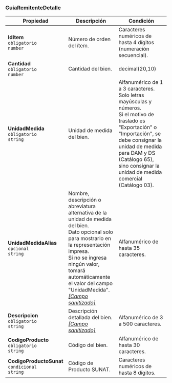 ### GuiaRemitenteDetalle

| **Propiedad** | **Descripción** | **Condición** |
| --- | --- | --- |
| **IdItem**  <br>`obligatorio`  <br>`number` | Número de orden del ítem. | Caracteres numéricos de hasta 4 dígitos (numeración secuencial). |
| **Cantidad**  <br>`obligatorio`  <br>`number` | Cantidad del bien. | decimal(20,10) |
| **UnidadMedida**  <br>`obligatorio`  <br>`string` | Unidad de medida del bien. | Alfanumérico de 1 a 3 caracteres. Solo letras mayúsculas y números.  <br>Si el motivo de traslado es "Exportación" o "Importación", se debe consignar la unidad de medida para DAM y DS (Catálogo 65), sino consignar la unidad de medida comercial (Catálogo 03). |
| **UnidadMedidaAlias**  <br>`opcional`  <br>`string` | Nombre, descripción o abreviatura alternativa de la unidad de medida del bien.  <br>Dato opcional solo para mostrarlo en la representación impresa.  <br>Si no se ingresa ningún valor, tomará automáticamente el valor del campo "UnidadMedida".  <br>[_[Campo sanitizado]_](../Paginas/CampoSanitizado.md) | Alfanumérico de hasta 35 caracteres. |
| **Descripcion**  <br>`obligatorio`  <br>`string` | Descripción detallada del bien.  <br>[_[Campo sanitizado]_](../Paginas/CampoSanitizado.md) | Alfanumérico de 3 a 500 caracteres. |
| **CodigoProducto**  <br>`obligatorio`  <br>`string` | Código del bien. | Alfanumérico de hasta 30 caracteres. |
| **CodigoProductoSunat**  <br>`condicional`  <br>`string` | Código de Producto SUNAT. | Caracteres numéricos de hasta 8 dígitos. |